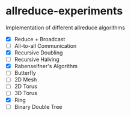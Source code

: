 # allreduce-experiments

Implementation of different allreduce algorithms

* [x] Reduce + Broadcast
* [ ] All-to-all Communication
* [x] Recursive Doubling
* [ ] Recursive Halving
* [x] Rabenseifner's Algorithm
* [ ] Butterfly
* [ ] 2D Mesh
* [ ] 2D Torus
* [ ] 3D Torus
* [x] Ring
* [ ] Binary Double Tree

